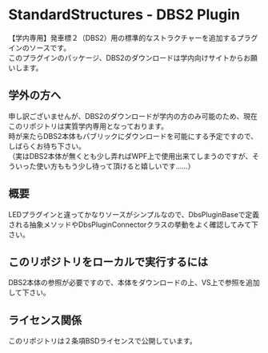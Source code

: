 # StandardStructures - DBS2 Plugin
【学内専用】発車標２（DBS2）用の標準的なストラクチャーを追加するプラグインのソースです。  
このプラグインのパッケージ、DBS2のダウンロードは学内向けサイトからお願いします。

## 学外の方へ
申し訳ございませんが、DBS2のダウンロードが学内の方のみ可能のため、現在このリポジトリは実質学内専用となっております。  
時が来たらDBS2本体もパブリックにダウンロードを可能にする予定ですので、しばらくお待ち下さい。  
（実はDBS2本体が無くとも少し弄ればWPF上で使用出来てしまうのですが、そういった使い方ももう少し待って頂けると嬉しいです……）

## 概要
LEDプラグインと違ってかなりソースがシンプルなので、DbsPluginBaseで定義される抽象メソッドやDbsPluginConnectorクラスの挙動をよく確認してみて下さい。

## このリポジトリをローカルで実行するには
DBS2本体の参照が必要ですので、本体をダウンロードの上、VS上で参照を追加して下さい。

## ライセンス関係
このリポジトリは２条項BSDライセンスで公開しています。